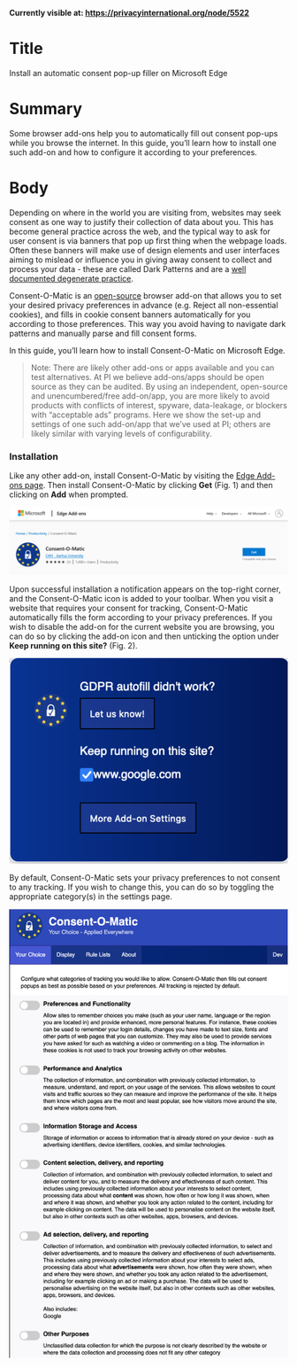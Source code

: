 **Currently visible at: https://privacyinternational.org/node/5522**

# Title  #
Install an automatic consent pop-up filler on Microsoft Edge

# Summary #
Some browser add-ons help you to automatically fill out consent pop-ups while you browse the internet. In this guide, you’ll learn how to install one such add-on and how to configure it according to your preferences.

# Body #
Depending on where in the world you are visiting from, websites may seek consent as one way to justify their collection of data about you. This has become general practice across the web, and the typical way to ask for user consent is via banners that pop up first thing when the webpage loads. Often these banners will make use of design elements and user interfaces aiming to mislead or influence you in giving away consent to collect and process your data - these are called Dark Patterns and are a [well documented degenerate practice](https://www.cookieyes.com/blog/dark-patterns-in-cookie-consent/).

Consent-O-Matic is an [open-source](https://github.com/cavi-au/Consent-O-Matic) browser add-on that allows you to set your desired privacy preferences in advance (e.g. Reject all non-essential cookies), and fills in cookie consent banners automatically for you according to those preferences. This way you avoid having to navigate dark patterns and manually parse and fill consent forms.

In this guide, you’ll learn how to install Consent-O-Matic on Microsoft Edge.

>Note: There are likely other add-ons or apps available and you can test alternatives. At PI we believe add-ons/apps should be open source as they can be audited. By using an independent, open-source and unencumbered/free add-on/app, you are more likely to avoid products with conflicts of interest, spyware, data-leakage, or blockers with “acceptable ads” programs. Here we show the set-up and settings of one such add-on/app that we’ve used at PI; others are likely similar with varying levels of configurability.

### Installation ###
Like any other add-on, install Consent-O-Matic by visiting the [Edge Add-ons page](https://microsoftedge.microsoft.com/addons/detail/eflcfflijdiekjkegjghbchoncjhfkda). Then install Consent-O-Matic by clicking **Get** (Fig. 1) and then clicking on **Add** when prompted.

![Fig. 1: Download Consent-O-Matic](../../images/Edge/consent-o-matic-add.png?raw=true)

Upon successful installation a notification appears on the top-right corner, and the Consent-O-Matic icon is added to your toolbar. When you visit a website that requires your consent for tracking, Consent-O-Matic automatically fills the form according to your privacy preferences. If you wish to disable the add-on for the current website you are browsing, you can do so by clicking the add-on icon and then unticking the option under **Keep running on this site?**  (Fig. 2).

![Fig. 2: Consent-O-Matic pop-up interface](../../images/Firefox/consent-o-matic-popup.png?raw=true)

By default, Consent-O-Matic sets your privacy preferences to not consent to any tracking. If you wish to change this, you can do so by toggling the appropriate category(s) in the settings page.

![Fig. 4: Consent-O-Matic settings page](../../images/Firefox/consent-o-matic-preferences.png?raw=true)

